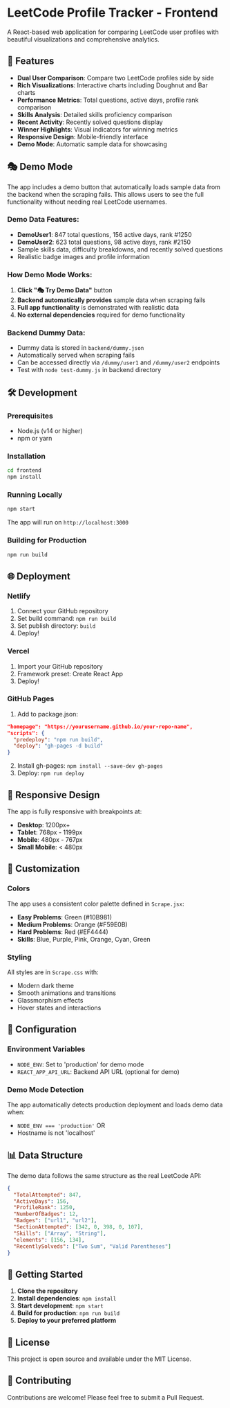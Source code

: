 # LeetCode Profile Tracker - Frontend

A React-based web application for comparing LeetCode user profiles with beautiful visualizations and comprehensive analytics.

## 🚀 Features

- **Dual User Comparison**: Compare two LeetCode profiles side by side
- **Rich Visualizations**: Interactive charts including Doughnut and Bar charts
- **Performance Metrics**: Total questions, active days, profile rank comparison
- **Skills Analysis**: Detailed skills proficiency comparison
- **Recent Activity**: Recently solved questions display
- **Winner Highlights**: Visual indicators for winning metrics
- **Responsive Design**: Mobile-friendly interface
- **Demo Mode**: Automatic sample data for showcasing

## 🎭 Demo Mode

The app includes a demo button that automatically loads sample data from the backend when the scraping fails. This allows users to see the full functionality without needing real LeetCode usernames.

### Demo Data Features:
- **DemoUser1**: 847 total questions, 156 active days, rank #1250
- **DemoUser2**: 623 total questions, 98 active days, rank #2150
- Sample skills data, difficulty breakdowns, and recently solved questions
- Realistic badge images and profile information

### How Demo Mode Works:
1. **Click "🎭 Try Demo Data"** button
2. **Backend automatically provides** sample data when scraping fails
3. **Full app functionality** is demonstrated with realistic data
4. **No external dependencies** required for demo functionality

### Backend Dummy Data:
- Dummy data is stored in `backend/dummy.json`
- Automatically served when scraping fails
- Can be accessed directly via `/dummy/user1` and `/dummy/user2` endpoints
- Test with `node test-dummy.js` in backend directory

## 🛠️ Development

### Prerequisites
- Node.js (v14 or higher)
- npm or yarn

### Installation
```bash
cd frontend
npm install
```

### Running Locally
```bash
npm start
```
The app will run on `http://localhost:3000`

### Building for Production
```bash
npm run build
```

## 🌐 Deployment

### Netlify
1. Connect your GitHub repository
2. Set build command: `npm run build`
3. Set publish directory: `build`
4. Deploy!

### Vercel
1. Import your GitHub repository
2. Framework preset: Create React App
3. Deploy!

### GitHub Pages
1. Add to package.json:
```json
"homepage": "https://yourusername.github.io/your-repo-name",
"scripts": {
  "predeploy": "npm run build",
  "deploy": "gh-pages -d build"
}
```
2. Install gh-pages: `npm install --save-dev gh-pages`
3. Deploy: `npm run deploy`

## 📱 Responsive Design

The app is fully responsive with breakpoints at:
- **Desktop**: 1200px+
- **Tablet**: 768px - 1199px
- **Mobile**: 480px - 767px
- **Small Mobile**: < 480px

## 🎨 Customization

### Colors
The app uses a consistent color palette defined in `Scrape.jsx`:
- **Easy Problems**: Green (#10B981)
- **Medium Problems**: Orange (#F59E0B)
- **Hard Problems**: Red (#EF4444)
- **Skills**: Blue, Purple, Pink, Orange, Cyan, Green

### Styling
All styles are in `Scrape.css` with:
- Modern dark theme
- Smooth animations and transitions
- Glassmorphism effects
- Hover states and interactions

## 🔧 Configuration

### Environment Variables
- `NODE_ENV`: Set to 'production' for demo mode
- `REACT_APP_API_URL`: Backend API URL (optional for demo)

### Demo Mode Detection
The app automatically detects production deployment and loads demo data when:
- `NODE_ENV === 'production'` OR
- Hostname is not 'localhost'

## 📊 Data Structure

The demo data follows the same structure as the real LeetCode API:
```json
{
  "TotalAttempted": 847,
  "ActiveDays": 156,
  "ProfileRank": 1250,
  "NumberOfBadges": 12,
  "Badges": ["url1", "url2"],
  "SectionAttempted": [342, 0, 398, 0, 107],
  "Skills": ["Array", "String"],
  "elements": [156, 134],
  "RecentlySolveds": ["Two Sum", "Valid Parentheses"]
}
```

## 🚀 Getting Started

1. **Clone the repository**
2. **Install dependencies**: `npm install`
3. **Start development**: `npm start`
4. **Build for production**: `npm run build`
5. **Deploy to your preferred platform**

## 📝 License

This project is open source and available under the MIT License.

## 🤝 Contributing

Contributions are welcome! Please feel free to submit a Pull Request.
